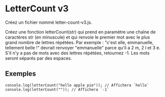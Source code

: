 # LetterCount v3

Créez un fichier nommé letter-count-v3.js.

Créez une fonction letterCount(str) qui prend en paramètre une chaîne de caractères str (en minuscule) et qui renvoie le premier mot avec le plus grand nombre de lettres répétées. Par exemple : "c'est elle, emmanuelle, tellement belle !" devrait renvoyer "emmanuelle" parce qu'il a 2 m, 2 l et 3 e. S'il n'y a pas de mots avec des lettres répétées, retournez -1. Les mots seront séparés par des espaces.

## Exemples

```
console.log(letterCount("hello apple pie")); // Affichera `hello`
console.log(letterCount("")); // Affichera `-1`
```
